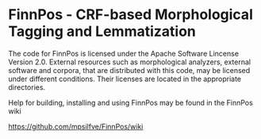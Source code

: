# FinnPos - CRF-based Morphological Tagging and Lemmatization

The code for FinnPos is licensed under the Apache Software Lincense
Version 2.0. External resources such as morphological analyzers,
external software and corpora, that are distributed with this code,
may be licensed under different conditions. Their licenses are located
in the appropriate directories.

Help for building, installing and using FinnPos may be found in the
FinnPos wiki

  https://github.com/mpsilfve/FinnPos/wiki